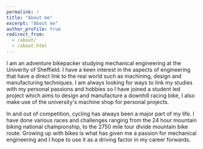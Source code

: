 ```yaml
---
permalink: /
title: "About me"
excerpt: "About me"
author_profile: true
redirect_from: 
  - /about/
  - /about.html
---
```


I am an adventure bikepacker studying mechanical engineering at the Univerity of Sheffield. I have a keen interest in the aspects of engineering that have a direct link to the real world such as machining, design and manufacturing techniques. I am always looking for ways to link my studies with my personal passions and hobbies so I have joined a student led project which aims to design and manufacture a downhill racing bike, I also make use of the university's machine shop for personal projects.

In and out of competition, cycling has always been a major part of my life. I have done various races and challenges ranging from the 24 hour mountain biking national championship, to the 2750 mile tour divide mountain bike route. Growing up with bikes is what has given me a passion for mechanical engineering and I hope to use it as a driving factor in my career forwards.
